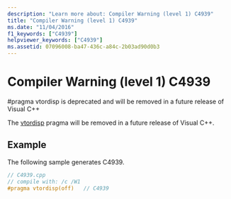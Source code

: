 ```yaml
---
description: "Learn more about: Compiler Warning (level 1) C4939"
title: "Compiler Warning (level 1) C4939"
ms.date: "11/04/2016"
f1_keywords: ["C4939"]
helpviewer_keywords: ["C4939"]
ms.assetid: 07096008-ba47-436c-a84c-2b03ad90d0b3
---
```

# Compiler Warning (level 1) C4939

\#pragma vtordisp is deprecated and will be removed in a future release of Visual C++

The [vtordisp](../../preprocessor/vtordisp.md) pragma will be removed in a future release of Visual C++.

## Example

The following sample generates C4939.

```cpp
// C4939.cpp
// compile with: /c /W1
#pragma vtordisp(off)   // C4939
```
